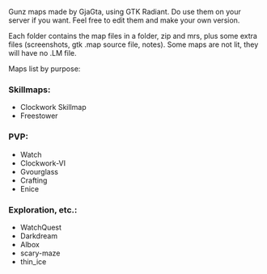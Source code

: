 Gunz maps made by GjaGta, using GTK Radiant.
Do use them on your server if you want. Feel free to edit them and make your own version.

Each folder contains the map files in a folder, zip and mrs, plus some extra files (screenshots, gtk .map source file, notes).
Some maps are not lit, they will have no .LM file.

Maps list by purpose:

### Skillmaps:
* Clockwork Skillmap
* Freestower

### PVP:
* Watch
* Clockwork-VI
* Gvourglass
* Crafting
* Enice

### Exploration, etc.:
* WatchQuest
* Darkdream
* Albox
* scary-maze
* thin_ice
